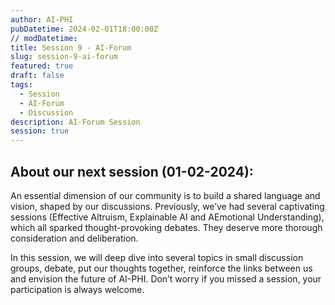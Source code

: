 ```yaml
---
author: AI-PHI
pubDatetime: 2024-02-01T18:00:00Z
// modDatetime:
title: Session 9 - AI-Forum
slug: session-9-ai-forum
featured: true
draft: false
tags:
  - Session
  - AI-Forum
  - Discussion
description: AI-Forum Session
session: true
---
```


## About our next session (01-02-2024):

An essential dimension of our community is to build a shared language and vision, shaped by our discussions. Previously, we’ve had several captivating sessions (Effective Altruism, Explainable AI and AEmotional Understanding), which all sparked thought-provoking debates. They deserve more thorough consideration and deliberation.

In this session, we will deep dive into several topics in small discussion groups, debate, put our thoughts together, reinforce the links between us and envision the future of AI-PHI. Don’t worry if you missed a session, your participation is always welcome.
